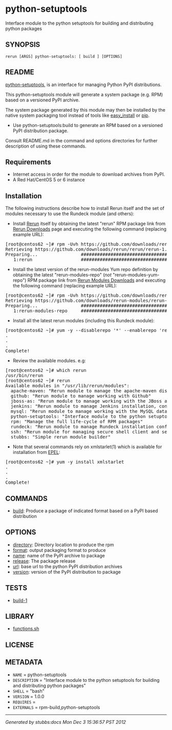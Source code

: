 # python-setuptools

Interface module to the python setuptools for building and distributing python packages

## SYNOPSIS

    rerun [ARGS] python-setuptools: [ build ] [OPTIONS]

## README

[python-setuptools](http://pypi.python.org/pypi/setuptools), is an interface for managing Python PyPI distributions.

This python-setuptools module will generate a system package (e.g. RPM) based on a versioned PyPI archive. 

The system package generated by this module may then be installed by the native system packaging tool instead of tools like 
[easy_install](http://packages.python.org/distribute/easy_install.html) or [pip](http://pypi.python.org/pypi/pip).


* Use python-setuptools:build to generate an RPM based on a versioned PyPI distribution package.

Consult README.md in the command and options directories for further description of using these commands.

Requirements
------------

* Internet access in order for the module to download archives from PyPI.
* A Red Hat/CentOS 5 or 6 instance

Installation
------------
The following instructions describe how to install Rerun itself and the set of modules necessary to use the Rundeck module (and others):

* Install [Rerun](http://rerun.github.com/rerun) itself by obtaining the latest "rerun" RPM package link from [Rerun Downloads](https://github.com/rerun/rerun/downloads) page and executing the following command (replacing example URL):
<pre>
[root@centos62 ~]# rpm -Uvh https://github.com/downloads/rerun/rerun/rerun-1.0-129.noarch.rpm
Retrieving https://github.com/downloads/rerun/rerun/rerun-1.0-129.noarch.rpm
Preparing...                ########################################### [100%]
   1:rerun                  ########################################### [100%]
</pre>

* Install the latest version of the rerun-modules Yum repo definition by obtaining the latest "rerun-modules-repo" (<i>not</i> "rerun-modules-yum-repo")  RPM package link from [Rerun Modules Downloads](https://github.com/rerun-modules/rerun-modules/downloads) and executing the following command (replacing example URL):
<pre>
[root@centos62 ~]# rpm -Uvh https://github.com/downloads/rerun-modules/rerun-modules/rerun-modules-repo-1.0-21.noarch.rpm
Retrieving https://github.com/downloads/rerun-modules/rerun-modules/rerun-modules-repo-1.0-21.noarch.rpm
Preparing...                ########################################### [100%]
   1:rerun-modules-repo     ########################################### [100%]
</pre>

* Install all the latest rerun modules (including this Rundeck module):
<pre>
[root@centos62 ~]# yum -y --disablerepo '*' --enablerepo 'rerun-modules' install '*'
.
.
.
Complete!
</pre>

* Review the available modules. e.g:
<pre>
[root@centos62 ~]# which rerun
/usr/bin/rerun
[root@centos62 ~]# rerun
Available modules in "/usr/lib/rerun/modules":
  apache-maven: "Rerun module to manage the apache-maven distribution"
  github: "Rerun module to manage working with Github"
  jboss-as: "Rerun module to manage working with the JBoss application server"
  jenkins: "Rerun module to manage Jenkins installation, configuration and operations"
  mysql: "Rerun module to manage working with the MySQL database server"
  python-setuptools: "Interface module to the python setuptools for building and distributing python packages"
  rpm: "Manage the full life-cycle of RPM packages"
  rundeck: "Rerun module to manage Rundeck installation configuration and operations"
  ssh: "Rerun module for managing secure shell client and server usage"
  stubbs: "Simple rerun module builder"
</pre>

* Note that several commands rely on xmlstarlet(1) which is available for installation from [EPEL](http://fedoraproject.org/wiki/EPEL):
<pre>
[root@centos62 ~]# yum -y install xmlstarlet
.
.
.
Complete!
</pre>

## COMMANDS

* [build](commands/build/index.html): Produce a package of indicated format based on a PyPI based distribution

## OPTIONS

* [directory](options/directory/index.html): Directory location to produce the rpm
* [format](options/format/index.html): output packaging format to produce
* [name](options/name/index.html): name of the PyPI archive to package
* [release](options/release/index.html): The package release
* [url](options/url/index.html): base url to the python PyPI distribution archives
* [version](options/version/index.html): version of the PyPI distribution to package

## TESTS

* [build-1](tests/build-1.html)

## LIBRARY

* [functions.sh](lib/functions.html)

## LICENSE



## METADATA

* `NAME` = python-setuptools
* `DESCRIPTION` = "Interface module to the python setuptools for building and distributing python packages"
* `SHELL` = "bash"
* `VERSION` = 1.0.0
* `REQUIRES` = 
* `EXTERNALS` = rpm-build,python-setuptools

----

*Generated by stubbs:docs Mon Dec  3 15:36:57 PST 2012*

